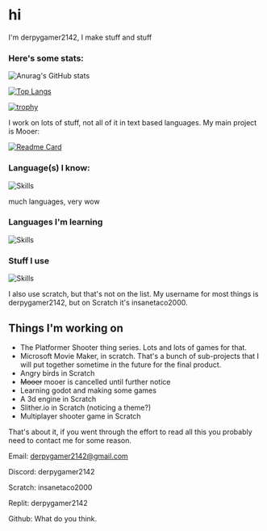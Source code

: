 # hi

I'm derpygamer2142, I make stuff and stuff
### Here's some stats:

![Anurag's GitHub stats](https://github-readme-stats.vercel.app/api?username=derpygamer2142&show_icons=true&theme=dark)

[![Top Langs](https://github-readme-stats.vercel.app/api/top-langs/?username=derpygamer2142&exclude_repo=Mooer,vg,testing-extension,example-extensions-fork,Microphone-Input-Scratch-Extension)](https://github.com/anuraghazra/github-readme-stats)

[![trophy](https://github-profile-trophy.vercel.app/?username=derpygamer2142&theme=onedark)](https://github.com/ryo-ma/github-profile-trophy)

I work on lots of stuff, not all of it in text based languages. My main project is Mooer:

[![Readme Card](https://github-readme-stats.vercel.app/api/pin/?username=derpygamer2142&repo=javascript-raymarcher)]([https://github.com/Mooer-Media/Mooer](https://github.com/derpygamer2142/javascript-raymarcher))



### Language(s) I know:

![Skills](https://skillicons.dev/icons?i=py)

much languages, very wow

### Languages I'm learning
![Skills](https://skillicons.dev/icons?i=js,css,html,c,godot)

### Stuff I use
![Skills](https://skillicons.dev/icons?i=godot,vscode,visualstudio,codepen,replit,github,stackoverflow)

I also use scratch, but that's not on the list.
My username for most things is derpygamer2142, but on Scratch it's insanetaco2000.

## Things I'm working on

- The Platformer Shooter thing series. Lots and lots of games for that.
- Microsoft Movie Maker, in scratch. That's a bunch of sub-projects that I will put together sometime in the future for the final product.
- Angry birds in Scratch
- ~~Mooer~~ mooer is cancelled until further notice
- Learning godot and making some games
- A 3d engine in Scratch
- Slither.io in Scratch (noticing a theme?)
- Multiplayer shooter game in Scratch


That's about it, if you went through the effort to read all this you probably need to contact me for some reason.

Email: derpygamer2142@gmail.com

Discord: derpygamer2142

Scratch: insanetaco2000

Replit: derpygamer2142

Github: What do you think.
